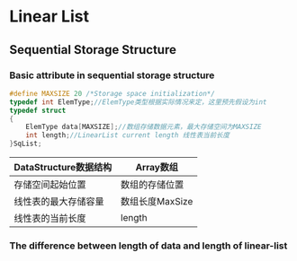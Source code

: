 # Linear List
## Sequential Storage Structure
### Basic attribute in sequential storage structure
```C
#define MAXSIZE 20 /*Storage space initialization*/
typedef int ElemType;//ElemType类型根据实际情况来定，这里预先假设为int
typedef struct
{
    ElemType data[MAXSIZE];//数组存储数据元素，最大存储空间为MAXSIZE
    int length;//LinearList current length 线性表当前长度
}SqList;
```
|DataStructure数据结构|Array数组|
|----|----|
|存储空间起始位置|数组的存储位置|
|线性表的最大存储容量|数组长度MaxSize|
|线性表的当前长度|length|


### The difference between length of data and length of linear-list
